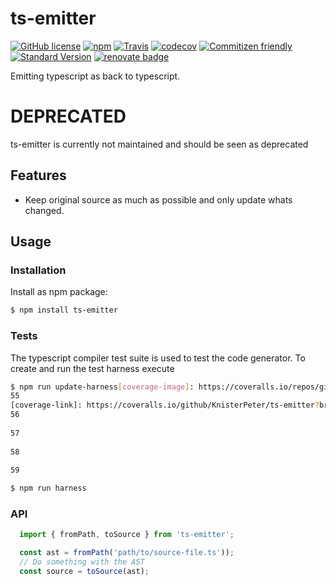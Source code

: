 # ts-emitter

[![GitHub license][license-image]][license-link]
[![npm][npm-image]][npm-link]
[![Travis][ci-image]][ci-link]
[![codecov](https://codecov.io/gh/KnisterPeter/ts-emitter/branch/master/graph/badge.svg)](https://codecov.io/gh/KnisterPeter/ts-emitter)
[![Commitizen friendly][commitizen-image]][commitizen-link]
[![Standard Version][standard-version-image]][standard-version-link]
[![renovate badge](https://img.shields.io/badge/renovate-enabled-brightgreen.svg)](https://renovateapp.com/)

Emitting typescript as back to typescript.

# DEPRECATED

ts-emitter is currently not maintained and should be seen as deprecated

## Features

* Keep original source as much as possible and only update whats changed.

## Usage

### Installation

Install as npm package:

```sh
$ npm install ts-emitter
```

### Tests

The typescript compiler test suite is used to test the code generator.
To create and run the test harness execute

```sh
$ npm run update-harness[coverage-image]: https://coveralls.io/repos/github/KnisterPeter/ts-emitter/badge.svg?branch=master
55
[coverage-link]: https://coveralls.io/github/KnisterPeter/ts-emitter?branch=master
56
​
57
​
58
​
59

$ npm run harness
```

### API

```typescript
  import { fromPath, toSource } from 'ts-emitter';

  const ast = fromPath('path/to/source-file.ts'));
  // Do something with the AST
  const source = toSource(ast);
```


[license-image]: https://img.shields.io/github/license/KnisterPeter/ts-emitter.svg
[license-link]: https://github.com/KnisterPeter/ts-emitter
[npm-image]: https://img.shields.io/npm/v/ts-emitter.svg
[npm-link]: https://www.npmjs.com/package/ts-emitter
[ci-image]: https://img.shields.io/travis/KnisterPeter/ts-emitter.svg
[ci-link]: https://travis-ci.org/KnisterPeter/ts-emitter
[commitizen-image]: https://img.shields.io/badge/commitizen-friendly-brightgreen.svg
[commitizen-link]: http://commitizen.github.io/cz-cli/
[standard-version-image]: https://img.shields.io/badge/release-standard%20version-brightgreen.svg
[standard-version-link]: https://github.com/conventional-changelog/standard-version
